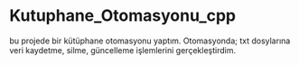 # Kutuphane_Otomasyonu_cpp
bu projede bir kütüphane otomasyonu yaptım.
Otomasyonda; txt dosylarına veri kaydetme, 
silme, güncelleme işlemlerini gerçekleştirdim.

 

